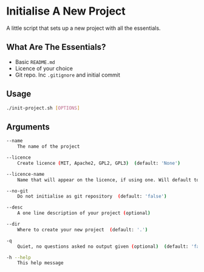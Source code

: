 # Initialise A New Project

A little script that sets up a new project with all the essentials.

## What Are The Essentials?

* Basic `README.md`
* Licence of your choice
* Git repo. Inc `.gitignore` and initial commit


## Usage

```bash
./init-project.sh [OPTIONS]
```

## Arguments

```bash
--name
	The name of the project

--licence
	Create licence (MIT, Apache2, GPL2, GPL3)  (default: 'None')

--licence-name
	Name that will appear on the licence, if using one. Will default to your Git user.name (unless --no-git is passed)

--no-git
	Do not initialise as git repository  (default: 'false')

--desc
	A one line description of your project (optional) 

--dir
	Where to create your new project  (default: '.')

-q
	Quiet, no questions asked no output given (optional)  (default: 'false')

-h --help
	This help message
```
